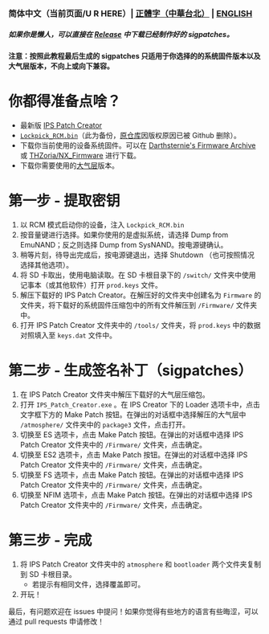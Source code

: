 ### 简体中文（当前页面/U R HERE）| [正體字（中華台北）](/README_TP.md) | [ENGLISH](/README_EN.md)
##### 如果你是懒人，可以直接在 [Release](https://github.com/feiyangjun-1/ns-sigpatches/releases/latest) 中下载已经制作好的 sigpatches。
#### 注意：按照此教程最后生成的 sigpatches 只适用于你选择的的系统固件版本以及大气层版本，不向上或向下兼容。
# 你都得准备点啥？
* 最新版 [IPS Patch Creator](https://github.com/mrdude2478/IPS_Patch_Creator/releases/latest)
* [`Lockpick_RCM.bin`](https://codeberg.org/attachments/466940a5-9bcb-42db-a0de-1038b2a132ad)（此为备份，[原仓库](https://github.com/shchmue/Lockpick_RCM)因版权原因已被 Github 删除）。
* 下载你当前使用的设备系统固件。可以在 [Darthsternie's Firmware Archive](https://darthsternie.net/switch-firmwares/) 或 [THZoria/NX_Firmware](https://github.com/THZoria/NX_Firmware/releases) 进行下载。
* 下载你需要使用的[大气层](https://github.com/Atmosphere-NX/Atmosphere/releases)版本。
# 第一步 - 提取密钥
1. 以 RCM 模式启动你的设备，注入 `Lockpick_RCM.bin`
2. 按音量键进行选择。如果你使用的是虚拟系统，请选择 Dump from EmuNAND；反之则选择 Dump from SysNAND。按电源键确认。
3. 稍等片刻，待导出完成后，按电源键退出，选择 Shutdown （也可按照情况选择其他选项）。
4. 将 SD 卡取出，使用电脑读取。在 SD 卡根目录下的 `/switch/` 文件夹中使用记事本（或其他软件）打开 `prod.keys` 文件。
5. 解压下载好的 IPS Patch Creator。在解压好的文件夹中创建名为 `Firmware` 的文件夹，将下载好的系统固件压缩包中的所有文件解压到 `/Firmware/` 文件夹中。
6. 打开 IPS Patch Creator 文件夹中的 `/tools/` 文件夹，将 `prod.keys` 中的数据对照填入至 `keys.dat` 文件中。
# 第二步 - 生成签名补丁（sigpatches）
1. 在 IPS Patch Creator 文件夹中解压下载好的大气层压缩包。
2. 打开 `IPS_Patch_Creator.exe` 。在 IPS Creator 下的 Loader 选项卡中，点击文字框下方的 Make Patch 按钮。在弹出的对话框中选择解压的大气层中 `/atmosphere/` 文件夹中的 `package3` 文件，点击打开。
3. 切换至 ES 选项卡，点击 Make Patch 按钮。在弹出的对话框中选择 IPS Patch Creator 文件夹中的 `/Firmware/` 文件夹，点击确定。
4. 切换至 ES2 选项卡，点击 Make Patch 按钮。在弹出的对话框中选择 IPS Patch Creator 文件夹中的 `/Firmware/` 文件夹，点击确定。
5. 切换至 FS 选项卡，点击 Make Patch 按钮。在弹出的对话框中选择 IPS Patch Creator 文件夹中的 `/Firmware/` 文件夹，点击确定。
6. 切换至 NFIM 选项卡，点击 Make Patch 按钮。在弹出的对话框中选择 IPS Patch Creator 文件夹中的 `/Firmware/` 文件夹，点击确定。
# 第三步 - 完成
1. 将 IPS Patch Creator 文件夹中的 `atmosphere` 和 `bootloader` 两个文件夹复制到 SD 卡根目录。
   * 若提示有相同文件，选择覆盖即可。
2. 开玩！

最后，有问题欢迎在 issues 中提问！如果你觉得有些地方的语言有些晦涩，可以通过 pull requests 申请修改！
